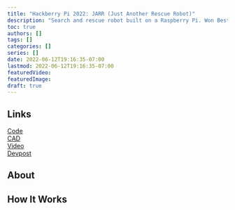 ```yaml
---
title: "Hackberry Pi 2022: JARR (Just Another Rescue Robot)"
description: "Search and rescue robot built on a Raspberry Pi. Won Best Hardware Hack"
toc: true
authors: []
tags: []
categories: []
series: []
date: 2022-06-12T19:16:35-07:00
lastmod: 2022-06-12T19:16:35-07:00
featuredVideo:
featuredImage:
draft: true
---
```


## Links

[Code](https://github.com/joseph-x-li/jarr)  
[CAD](https://cad.onshape.com/documents/377210a764448a03d8c2452c/w/4b00f0117df7dc110a1be7fe/e/04cd887d46c7703afd3cc0a6?renderMode=0&uiState=62a69f8136debc5150aff378)  
[Video](https://www.youtube.com/watch?v=nfWhVgOaVFY)  
[Devpost](https://devpost.com/software/jarr)

## About


## How It Works
